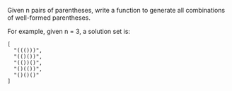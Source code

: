 Given n pairs of parentheses, write a function to generate all combinations of well-formed parentheses.

For example, given n = 3, a solution set is:
````
[
  "((()))",
  "(()())",
  "(())()",
  "()(())",
  "()()()"
]
